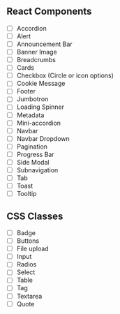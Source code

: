 ## React Components

- [ ] Accordion
- [ ] Alert
- [ ] Announcement Bar
- [ ] Banner Image
- [ ] Breadcrumbs
- [ ] Cards
- [ ] Checkbox (Circle or icon options)
- [ ] Cookie Message
- [ ] Footer
- [ ] Jumbotron
- [ ] Loading Spinner
- [ ] Metadata
- [ ] Mini-accordion
- [ ] Navbar
- [ ] Navbar Dropdown
- [ ] Pagination
- [ ] Progress Bar
- [ ] Side Modal
- [ ] Subnavigation
- [ ] Tab
- [ ] Toast
- [ ] Tooltip

## CSS Classes

- [ ] Badge
- [ ] Buttons
- [ ] File upload
- [ ] Input
- [ ] Radios
- [ ] Select
- [ ] Table
- [ ] Tag
- [ ] Textarea
- [ ] Quote